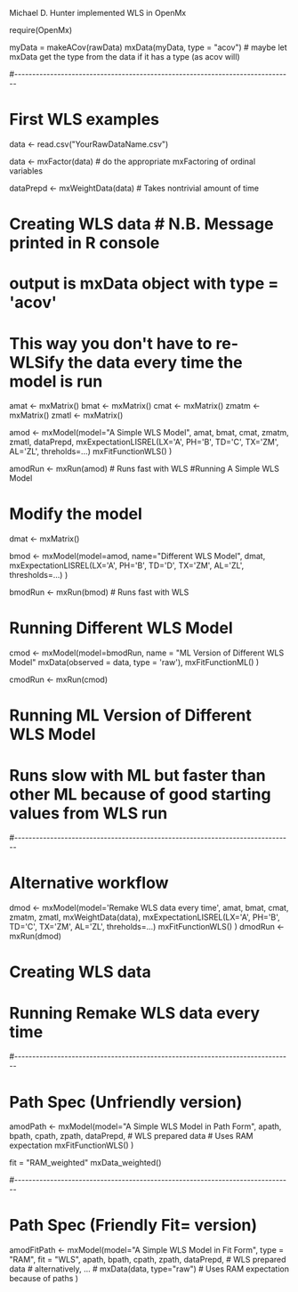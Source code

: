 Michael D. Hunter implemented WLS in OpenMx

require(OpenMx)

myData = makeACov(rawData)
mxData(myData, type = "acov") # maybe let mxData get the type from the data if it has a type (as acov will)

#------------------------------------------------------------------------------
# First WLS examples

data <- read.csv("YourRawDataName.csv")

data <- mxFactor(data) # do the appropriate mxFactoring of ordinal variables

dataPrepd <- mxWeightData(data) # Takes nontrivial amount of time
# Creating WLS data # N.B. Message printed in R console
# output is mxData object with type = 'acov'
# This way you don't have to re-WLSify the data every time the model is run

amat  <- mxMatrix()
bmat  <- mxMatrix()
cmat  <- mxMatrix()
zmatm <- mxMatrix()
zmatl <- mxMatrix()

amod <- mxModel(model="A Simple WLS Model",
	amat, bmat, cmat, zmatm, zmatl,
	dataPrepd,
	mxExpectationLISREL(LX='A', PH='B', TD='C', TX='ZM', AL='ZL', threholds=...)
	mxFitFunctionWLS()
)

amodRun <- mxRun(amod) # Runs fast with WLS
#Running A Simple WLS Model

# Modify the model
dmat <- mxMatrix()

bmod <- mxModel(model=amod, name="Different WLS Model",
	dmat,
	mxExpectationLISREL(LX='A', PH='B', TD='D', TX='ZM', AL='ZL', thresholds=...)
)

bmodRun <- mxRun(bmod) # Runs fast with WLS
# Running Different WLS Model


cmod <- mxModel(model=bmodRun, name = "ML Version of Different WLS Model"
	mxData(observed = data, type = 'raw'),
	mxFitFunctionML()
)

cmodRun <- mxRun(cmod)
# Running ML Version of Different WLS Model
# Runs slow with ML but faster than other ML because of good starting values from WLS run

#------------------------------------------------------------------------------
# Alternative workflow

dmod <- mxModel(model='Remake WLS data every time',
	amat, bmat, cmat, zmatm, zmatl,
	mxWeightData(data),
	mxExpectationLISREL(LX='A', PH='B', TD='C', TX='ZM', AL='ZL', threholds=...)
	mxFitFunctionWLS()
)
dmodRun <- mxRun(dmod)
# Creating WLS data
# Running Remake WLS data every time

#------------------------------------------------------------------------------
# Path Spec (Unfriendly version)

amodPath <- mxModel(model="A Simple WLS Model in Path Form",
	apath, bpath, cpath, zpath,
	dataPrepd, # WLS prepared data
	# Uses RAM expectation
	mxFitFunctionWLS()
)

fit = "RAM_weighted"
mxData_weighted()

#------------------------------------------------------------------------------
# Path Spec (Friendly Fit= version)

amodFitPath <- mxModel(model="A Simple WLS Model in Fit Form", type = "RAM", fit = "WLS",
	apath, bpath, cpath, zpath,
	dataPrepd, # WLS prepared data
	# alternatively, ...
	# mxData(data, type="raw")
	# Uses RAM expectation because of paths
)
